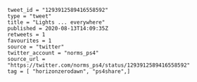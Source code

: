 ```
tweet_id = "1293912589416558592"
type = "tweet"
title = "Lights ... everywhere"
published = 2020-08-13T14:09:35Z
retweets = 1
favourites = 1
source = "twitter"
twitter_account = "norms_ps4"
source_url = "https://twitter.com/norms_ps4/status/1293912589416558592"
tag = [ "horizonzerodawn", "ps4share",]
```

<p class='image'><img src='http://mnf.m17s.net/2020/08/13/EfTmo8aUcAECg_3.jpg' alt=''></p>

